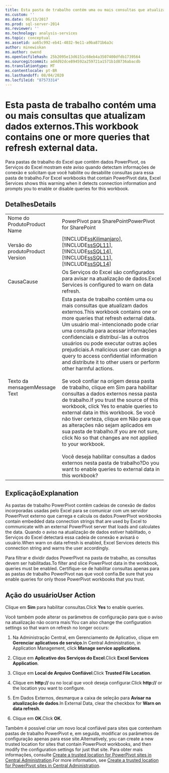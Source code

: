 ```yaml
---
title: Esta pasta de trabalho contém uma ou mais consultas que atualizam dados externos. | Microsoft Docs
ms.custom: ''
ms.date: 06/13/2017
ms.prod: sql-server-2014
ms.reviewer: ''
ms.technology: analysis-services
ms.topic: conceptual
ms.assetid: aa65c992-eb41-4032-9e11-a9ba871b6a3c
author: minewiskan
ms.author: owend
ms.openlocfilehash: 25b2095e13d6151c68eb4a3507400dfdb1739564
ms.sourcegitcommit: ad4d92dce894592a259721a1571b1d8736abacdb
ms.translationtype: MT
ms.contentlocale: pt-BR
ms.lasthandoff: 08/04/2020
ms.locfileid: "87573314"
---
```

# <a name="this-workbook-contains-one-or-more-queries-that-refresh-external-data"></a><span data-ttu-id="65b67-103">Esta pasta de trabalho contém uma ou mais consultas que atualizam dados externos.</span><span class="sxs-lookup"><span data-stu-id="65b67-103">This workbook contains one or more queries that refresh external data.</span></span>
  <span data-ttu-id="65b67-104">Para pastas de trabalho do Excel que contêm dados PowerPivot, os Serviços do Excel mostram este aviso quando detectam informações de conexão e solicitam que você habilite ou desabilite consultas para essa pasta de trabalho.</span><span class="sxs-lookup"><span data-stu-id="65b67-104">For Excel workbooks that contain PowerPivot data, Excel Services shows this warning when it detects connection information and prompts you to enable or disable queries for this workbook.</span></span>  
  
## <a name="details"></a><span data-ttu-id="65b67-105">Detalhes</span><span class="sxs-lookup"><span data-stu-id="65b67-105">Details</span></span>  
  
|||  
|-|-|  
|<span data-ttu-id="65b67-106">Nome do Produto</span><span class="sxs-lookup"><span data-stu-id="65b67-106">Product Name</span></span>|<span data-ttu-id="65b67-107">PowerPivot para SharePoint</span><span class="sxs-lookup"><span data-stu-id="65b67-107">PowerPivot for SharePoint</span></span>|  
|<span data-ttu-id="65b67-108">Versão do produto</span><span class="sxs-lookup"><span data-stu-id="65b67-108">Product Version</span></span>|[!INCLUDE[ssKilimanjaro](../../includes/sskilimanjaro-md.md)]<span data-ttu-id="65b67-109">, [!INCLUDE[ssSQL11](../../includes/sssql11-md.md)], [!INCLUDE[ssSQL14](../../includes/sssql14-md.md)]</span><span class="sxs-lookup"><span data-stu-id="65b67-109">, [!INCLUDE[ssSQL11](../../includes/sssql11-md.md)], [!INCLUDE[ssSQL14](../../includes/sssql14-md.md)]</span></span>|  
|<span data-ttu-id="65b67-110">Causa</span><span class="sxs-lookup"><span data-stu-id="65b67-110">Cause</span></span>|<span data-ttu-id="65b67-111">Os Serviços do Excel são configurados para avisar na atualização de dados.</span><span class="sxs-lookup"><span data-stu-id="65b67-111">Excel Services is configured to warn on data refresh.</span></span>|  
|<span data-ttu-id="65b67-112">Texto da mensagem</span><span class="sxs-lookup"><span data-stu-id="65b67-112">Message Text</span></span>|<span data-ttu-id="65b67-113">Esta pasta de trabalho contém uma ou mais consultas que atualizam dados externos.</span><span class="sxs-lookup"><span data-stu-id="65b67-113">This workbook contains one or more queries that refresh external data.</span></span> <span data-ttu-id="65b67-114">Um usuário mal-intencionado pode criar uma consulta para acessar informações confidenciais e distribuí-las a outros usuários ou pode executar outras ações prejudiciais.</span><span class="sxs-lookup"><span data-stu-id="65b67-114">A malicious user can design a query to access confidential information and distribute it to other users or perform other harmful actions.</span></span><br /><br /> <span data-ttu-id="65b67-115">Se você confiar na origem dessa pasta de trabalho, clique em Sim para habilitar consultas a dados externos nessa pasta de trabalho.</span><span class="sxs-lookup"><span data-stu-id="65b67-115">If you trust the source of this workbook, click Yes to enable queries to external data in this workbook.</span></span> <span data-ttu-id="65b67-116">Se você não tiver certeza, clique em Não para que as alterações não sejam aplicados em sua pasta de trabalho.</span><span class="sxs-lookup"><span data-stu-id="65b67-116">If you are not sure, click No so that changes are not applied to your workbook.</span></span><br /><br /> <span data-ttu-id="65b67-117">Você deseja habilitar consultas a dados externos nesta pasta de trabalho?</span><span class="sxs-lookup"><span data-stu-id="65b67-117">Do you want to enable queries to external data in this workbook?</span></span>|  
  
## <a name="explanation"></a><span data-ttu-id="65b67-118">Explicação</span><span class="sxs-lookup"><span data-stu-id="65b67-118">Explanation</span></span>  
 <span data-ttu-id="65b67-119">As pastas de trabalho PowerPivot contêm cadeias de conexão de dados incorporadas usadas pelo Excel para se comunicar com um servidor PowerPivot externo que carrega e calcula os dados.</span><span class="sxs-lookup"><span data-stu-id="65b67-119">PowerPivot workbooks contain embedded data connection strings that are used by Excel to communicate with an external PowerPivot server that loads and calculates the data.</span></span> <span data-ttu-id="65b67-120">Quando o aviso na atualização de dados estiver habilitado, o Serviços do Excel detectará essa cadeia de conexão e avisará o usuário.</span><span class="sxs-lookup"><span data-stu-id="65b67-120">When warn on data refresh is enabled, Excel Services detects this connection string and warns the user accordingly.</span></span>  
  
 <span data-ttu-id="65b67-121">Para filtrar e dividir dados PowerPivot na pasta de trabalho, as consultas devem ser habilitadas.</span><span class="sxs-lookup"><span data-stu-id="65b67-121">To filter and slice PowerPivot data in the workbook, queries must be enabled.</span></span> <span data-ttu-id="65b67-122">Certifique-se de habilitar consultas apenas para as pastas de trabalho PowerPivot nas que você confia.</span><span class="sxs-lookup"><span data-stu-id="65b67-122">Be sure that you enable queries for only those PowerPivot workbooks that you trust.</span></span>  
  
## <a name="user-action"></a><span data-ttu-id="65b67-123">Ação do usuário</span><span class="sxs-lookup"><span data-stu-id="65b67-123">User Action</span></span>  
 <span data-ttu-id="65b67-124">Clique em **Sim** para habilitar consultas.</span><span class="sxs-lookup"><span data-stu-id="65b67-124">Click **Yes** to enable queries.</span></span>  
  
 <span data-ttu-id="65b67-125">Você também pode alterar os parâmetros de configuração para que o aviso na atualização não ocorra mais:</span><span class="sxs-lookup"><span data-stu-id="65b67-125">You can also change the configuration settings so that warn on refresh no longer occurs:</span></span>  
  
1.  <span data-ttu-id="65b67-126">Na Administração Central, em Gerenciamento de Aplicativo, clique em **Gerenciar aplicativos de serviço**.</span><span class="sxs-lookup"><span data-stu-id="65b67-126">In Central Administration, in Application Management, click **Manage service applications**.</span></span>  
  
2.  <span data-ttu-id="65b67-127">Clique em **Aplicativo dos Serviços do Excel**.</span><span class="sxs-lookup"><span data-stu-id="65b67-127">Click **Excel Services Application**.</span></span>  
  
3.  <span data-ttu-id="65b67-128">Clique em **Local de Arquivo Confiável**.</span><span class="sxs-lookup"><span data-stu-id="65b67-128">Click **Trusted File Location**.</span></span>  
  
4.  <span data-ttu-id="65b67-129">Clique em **http://** ou no local que você deseja configurar.</span><span class="sxs-lookup"><span data-stu-id="65b67-129">Click **http://** or the location you want to configure.</span></span>  
  
5.  <span data-ttu-id="65b67-130">Em Dados Externos, desmarque a caixa de seleção para **Avisar na atualização de dados**.</span><span class="sxs-lookup"><span data-stu-id="65b67-130">In External Data, clear the checkbox for **Warn on data refresh**.</span></span>  
  
6.  <span data-ttu-id="65b67-131">Clique em **OK**.</span><span class="sxs-lookup"><span data-stu-id="65b67-131">Click **OK**.</span></span>  
  
 <span data-ttu-id="65b67-132">Também é possível criar um novo local confiável para sites que contenham pastas de trabalho PowerPivot e, em seguida, modificar os parâmetros de configuração apenas para esse site.</span><span class="sxs-lookup"><span data-stu-id="65b67-132">Alternatively, you can create a new trusted location for sites that contain PowerPivot workbooks, and then modify the configuration settings for just that site.</span></span> <span data-ttu-id="65b67-133">Para obter mais informações, consulte [Create a trusted location for PowerPivot sites in Central Administration](create-a-trusted-location-for-power-pivot-sites-in-central-administration.md).</span><span class="sxs-lookup"><span data-stu-id="65b67-133">For more information, see [Create a trusted location for PowerPivot sites in Central Administration](create-a-trusted-location-for-power-pivot-sites-in-central-administration.md).</span></span>  
  
  
